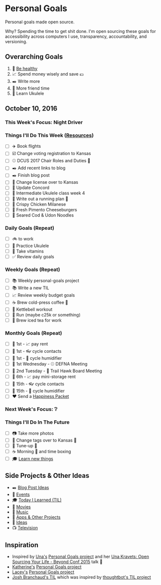 # Personal Goals

Personal goals made open source.

Why? Spending the time to get shit done. I'm open sourcing these goals for accessibility across computers I use, transparency, accountability, and versioning.

## Overarching Goals

1. :muscle: [Be healthy](goals/health.md)
1. :chart_with_upwards_trend: Spend money wisely and save :dollar:
1. :black_nib: Write more
1. :speech_balloon: More friend time
1. :guitar: Learn Ukulele

## October 10, 2016

### This Week's Focus: Night Driver

### Things I'll Do This Week ([Resources](resources.md))

- [ ] :airplane: Book flights
- [ ] :ballot_box_with_check: Change voting registration to Kansas
- [ ] :baseball: DCUS 2017 Chair Roles and Duties :construction:
- [ ] :black_nib: Add recent links to blog
- [ ] :black_nib: Finish blog post
- [ ] :car: Change license over to Kansas
- [ ] :email: Update Concord
- [ ] :guitar: Intermediate Ukulele class week 4
- [ ] :running: Write out a running plan :construction:
- [ ] :stew: Crispy Chicken Milanese
- [ ] :stew: Fresh Pimento Cheeseburgers
- [ ] :stew: Seared Cod & Udon Noodles

### Daily Goals (Repeat)

- [ ] :bike: to work
- [ ] :guitar: Practice Ukulele
- [ ] :muscle: Take vitamins
- [ ] :white_check_mark: Review daily goals

### Weekly Goals (Repeat)

- [ ] :books: Weekly personal-goals project
- [ ] :books: Write a new TIL
- [ ] :chart_with_upwards_trend: Review weekly budget goals
- [ ] :coffee: Brew cold-press coffee :construction:
- [ ] :muscle: Kettlebell workout
- [ ] :running: Run (maybe c25k or something)
- [ ] :tea: Brew iced tea for work

### Monthly Goals (Repeat)

- [ ] :calendar: 1st - :chart_with_upwards_trend: pay rent
- [ ] :calendar: 1st - :eyeglasses: cycle contacts
- [ ] :calendar: 1st - :guitar: cycle humidifier
- [ ] :calendar: 1st Wednesday - :baseball: DEFNA Meeting
- [ ] :calendar: 2nd Tuesday - :running: Trail Hawk Board Meeting
- [ ] :calendar: 6th - :chart_with_upwards_trend: pay mini-storage rent
- [ ] :calendar: 15th - :eyeglasses: cycle contacts
- [ ] :calendar: 15th - :guitar: cycle humidifier
- [ ] :heart: Send a [Happiness Packet](https://www.happinesspackets.io/)

### Next Week's Focus: :grey_question:

### Things I'll Do In The Future

- [ ] :camera: Take more photos 
- [ ] :car: Change tags over to Kansas :ticket:
- [ ] :car: Tune-up :wrench:
- [ ] :coffee: Morning :email: and time boxing
- [ ] :mortar_board: [Learn new things](goals/learning.md)

## Side Projects & Other Ideas

- :black_nib: [Blog Post Ideas](ideas/blog/README.md)
- :calendar: [Events](content-list/events.md)
- :mortar_board: [Today I Learned (TIL)](til/README.md)
- :movie_camera: [Movies](content-list/movies.md)
- :musical_note: [Music](content-list/music/README.md)
- :open_file_folder: [Apps & Other Projects](ideas/app-ideas.md)
- :thought_balloon: [Ideas](ideas/README.md)
- :tv: [Television](content-list/television.md)

## Inspiration

- Inspired by [Una's](https://github.com/una) [Personal Goals project](https://github.com/una/personal-goals) and her [Una Kravets: Open Sourcing Your Life - Beyond Conf 2015](https://www.youtube.com/watch?v=xQEU0ZsvXYI) talk :muscle: 
- [Katherine's](https://github.com/KatherineMichel) [Personal Goals project](https://github.com/KatherineMichel/personal-goals)
- [Lacey's](https://github.com/williln) [Personal Goals project](https://github.com/williln/personal-goals)
- [Josh Branchaud's TIL](https://github.com/jbranchaud/til) which was inspired by [thoughtbot's TIL project](https://github.com/thoughtbot/til)
